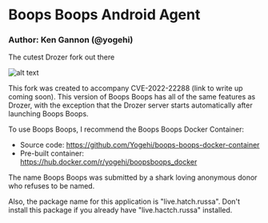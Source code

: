 # Boops Boops Android Agent
### Author: Ken Gannon (@yogehi)

The cutest Drozer fork out there

![alt text](https://github.com/FSecureLabs/boops-boops-android-agent/blob/main/boopsboops-logo.jpeg)

This fork was created to accompany CVE-2022-22288 (link to write up coming soon). This version of Boops Boops has all of the same features as Drozer, with the exception that the Drozer server starts automatically after launching Boops Boops.

To use Boops Boops, I recommend the Boops Boops Docker Container:

* Source code: https://github.com/Yogehi/boops-boops-docker-container
* Pre-built container: https://hub.docker.com/r/yogehi/boopsboops_docker

The name Boops Boops was submitted by a shark loving anonymous donor who refuses to be named. 

Also, the package name for this application is "live.hatch.russa". Don't install this package if you already have "live.hactch.russa" installed.

